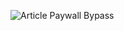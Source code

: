 ![Article Paywall Bypass](https://raw.githubusercontent.com/kumarPraveen08/youtube-thumbnail-grabber/preview.png)
